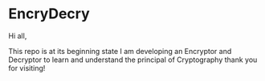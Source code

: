 # EncryDecry

Hi all,

This repo is at its beginning state
I am developing an Encryptor and Decryptor to learn and understand the principal of Cryptography
thank you for visiting!
